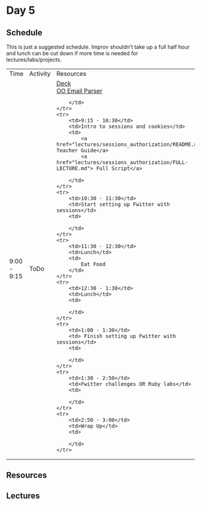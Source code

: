 # Day 5

## Schedule

This is just a suggested schedule. Improv shouldn't take up a full half hour and lunch can be cut down if more time is needed for lectures/labs/projects.

<table>
    <tr>
        <td>Time</td>
        <td>Activity</td>
        <td>Resources</td>
    </tr>
    <tr>
        <td>9:00 - 9:15</td>
        <td>ToDo</td>
        <td>
            <a href="https://docs.google.com/a/flatironschool.com/presentation/d/12uP912YSNhwTfVoJtSz8R9yls5mb62yNDaZKF7tDIBs/edit?usp=sharing"> Deck</a>
            <br>
            <a href="https://github.com/learn-co-curriculum/hs-oo-email-parser"> OO Email Parser</a>


        </td>
    </tr>
    <tr>
        <td>9:15 - 10:30</td>
        <td>Intro to sessions and cookies</td>
        <td>
            <a href="lectures/sessions_authorization/README.md"> Teacher Guide</a>
            <a href="lectures/sessions_authorization/FULL-LECTURE.md"> Full Script</a>
            
        </td>
    </tr>
    <tr>
        <td>10:30 - 11:30</td>
        <td>Start setting up Fwitter with sessions</td>
        <td>
        
        </td>
    </tr>
    <tr>
        <td>11:30 - 12:30</td>
        <td>Lunch</td>
        <td>
            Eat Food
        </td>
    </tr>
    <tr>
        <td>12:30 - 1:30</td>
        <td>Lunch</td>
        <td>
        
        </td>
    </tr>
    <tr>
        <td>1:00 - 1:30</td>
        <td> Finish setting up Fwitter with sessions</td>
        <td>

        </td>
    </tr>
    <tr>
        <td>1:30 - 2:50</td>
        <td>Fwitter challenges OR Ruby labs</td>
        <td>

        </td>
    </tr>
    <tr>
        <td>2:50 - 3:00</td>
        <td>Wrap Up</td>
        <td>

        </td>
    </tr>
</table>

## Resources

## Lectures
